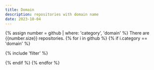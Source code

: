 ```yaml
---
title: Domain
description: repositories with domain name
date: 2023-10-04
---
```

{% assign number = github | where: 'category', 'domain' %}
There are {{number.size}} repositories.
{% for i in github %}
{% if i.category == 'domain' %}

{% include 'filter' %}

{% endif %}
{% endfor %}